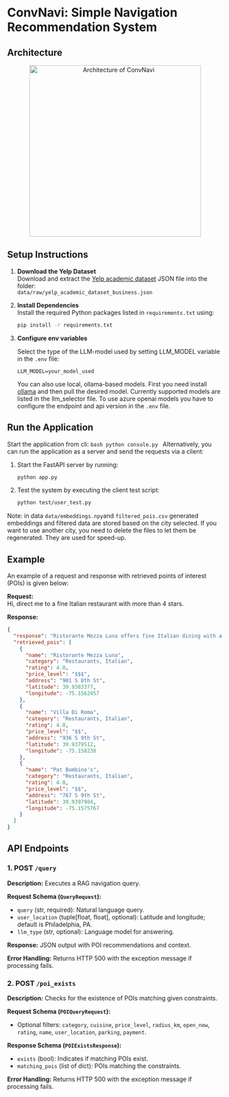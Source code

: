 
# ConvNavi: Simple Navigation Recommendation System
## Architecture

<center><img src="naviqa/figures/architecture.png" alt="Architecture of ConvNavi" width="400"></center>

## Setup Instructions

1. **Download the Yelp Dataset**  
   Download and extract the [Yelp academic dataset](https://business.yelp.com/data/resources/open-dataset/) JSON file into the folder:  
   `data/raw/yelp_academic_dataset_business.json`

2. **Install Dependencies**  
   Install the required Python packages listed in `requirements.txt` using:  
   ```bash
   pip install -r requirements.txt
   ```

3. **Configure env variables**

   Select the type of the LLM-model used by setting LLM_MODEL variable in the `.env` file:
   ```
   LLM_MODEL=your_model_used
   ```
   You can also use local, ollama-based models. First you need install [ollama](ollama.com) and then pull the desired model. Currently supported models are listed in the llm_selector file.
   To use azure openai models you have to configure the endpoint and api version in the `.env` file.

## Run the Application

   Start the application from cli:
    ```bash
      python console.py
      ``` 
   Alternatively, you can run the application as a server and send the requests via a client:

   1. Start the FastAPI server by running:  
      ```bash
      python app.py
      ```  
   2. Test the system by executing the client test script:  
      ```bash
      python test/user_test.py
      ```

   Note: in data `data/embeddings.npy`and `filtered_pois.csv` generated embeddings and filtered data are stored
   based on the city selected. If you want to use another city, you need to delete the files to let them be regenerated. They are used for speed-up.

## Example

An example of a request and response with retrieved points of interest (POIs) is given below:

**Request:**  
Hi, direct me to a fine Italian restaurant with more than 4 stars.

**Response:**  
```json
{
  "response": "Ristorante Mezza Luna offers fine Italian dining with a 4.0 rating and upscale ambiance. Shall I navigate you there?",
  "retrieved_pois": [
    {
      "name": "Ristorante Mezza Luna",
      "category": "Restaurants, Italian",
      "rating": 4.0,
      "price_level": "$$$",
      "address": "901 S 8th St",
      "latitude": 39.9383377,
      "longitude": -75.1562457
    },
    {
      "name": "Villa Di Roma",
      "category": "Restaurants, Italian",
      "rating": 4.0,
      "price_level": "$$",
      "address": "936 S 9th St",
      "latitude": 39.9379512,
      "longitude": -75.158238
    },
    {
      "name": "Pat Bombino's",
      "category": "Restaurants, Italian",
      "rating": 4.0,
      "price_level": "$$",
      "address": "767 S 9th St",
      "latitude": 39.9397984,
      "longitude": -75.1575767
    }
  ]
}
```


## API Endpoints

### 1. POST `/query`

**Description:** Executes a RAG navigation query.

**Request Schema (`QueryRequest`):**
- `query` (str, required): Natural language query.
- `user_location` (tuple[float, float], optional): Latitude and longitude; default is Philadelphia, PA.
- `llm_type` (str, optional): Language model for answering.

**Response:** JSON output with POI recommendations and context.

**Error Handling:** Returns HTTP 500 with the exception message if processing fails.

### 2. POST `/poi_exists`

**Description:** Checks for the existence of POIs matching given constraints.

**Request Schema (`POIQueryRequest`):**
- Optional filters: `category`, `cuisine`, `price_level`, `radius_km`, `open_now`, `rating`, `name`, `user_location`, `parking`, `payment`.

**Response Schema (`POIExistsResponse`):**
- `exists` (bool): Indicates if matching POIs exist.
- `matching_pois` (list of dict): POIs matching the constraints.

**Error Handling:** Returns HTTP 500 with the exception message if processing fails.
